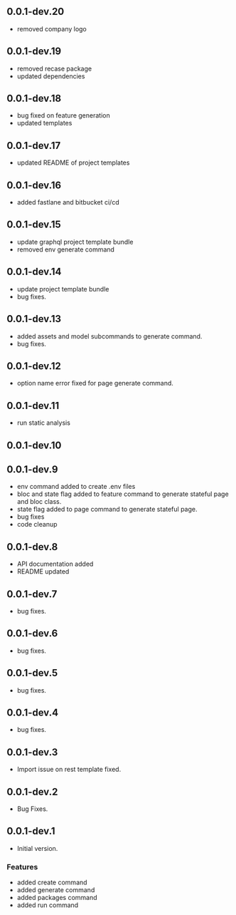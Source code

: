 ## 0.0.1-dev.20
- removed company logo
## 0.0.1-dev.19
- removed recase package
- updated dependencies
## 0.0.1-dev.18

- bug fixed on feature generation
- updated templates

## 0.0.1-dev.17

- updated README of project templates

## 0.0.1-dev.16

- added fastlane and bitbucket ci/cd

## 0.0.1-dev.15

- update graphql project template bundle
- removed env generate command

## 0.0.1-dev.14

- update project template bundle
- bug fixes.

## 0.0.1-dev.13

- added assets and model subcommands to generate command.
- bug fixes.

## 0.0.1-dev.12

- option name error fixed for page generate command.

## 0.0.1-dev.11

- run static analysis

## 0.0.1-dev.10

## 0.0.1-dev.9

- env command added to create .env files
- bloc and state flag added to feature command to generate stateful page and bloc class.
- state flag added to page command to generate stateful page.
- bug fixes
- code cleanup

## 0.0.1-dev.8

- API documentation added
- README updated

## 0.0.1-dev.7

- bug fixes.

## 0.0.1-dev.6

- bug fixes.

## 0.0.1-dev.5

- bug fixes.

## 0.0.1-dev.4

- bug fixes.

## 0.0.1-dev.3

- Import issue on rest template fixed.

## 0.0.1-dev.2

- Bug Fixes.

## 0.0.1-dev.1

- Initial version.

### Features

- added create command
- added generate command
- added packages command
- added run command


